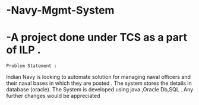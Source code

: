 # -Navy-Mgmt-System
# -A project done under TCS as a part of ILP . 
    Problem Statement :
Indian Navy is looking to automate solution for managing naval officers and their naval bases in which they are posted . The system stores the details in database (oracle). The System is developed using java ,Oracle Db,SQL . Any further changes would be appreciated

